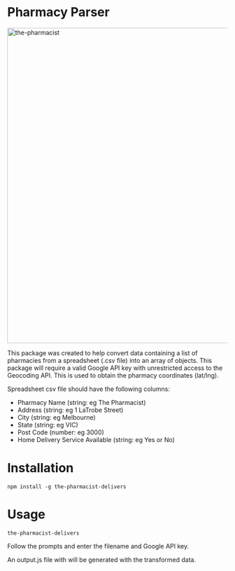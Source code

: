 # Pharmacy Parser

<img width="720" alt="the-pharmacist" src="https://user-images.githubusercontent.com/14052885/89088671-f5e65400-d3dc-11ea-8690-5f83d37da949.png">

This package was created to help convert data containing a list of pharmacies from a spreadsheet (.csv file) into an array of objects. This package will require a valid Google API key with unrestricted access to the Geocoding API. This is used to obtain the pharmacy coordinates (lat/lng).

Spreadsheet csv file should have the following columns:

- Pharmacy Name (string: eg The Pharmacist)
- Address (string: eg 1 LaTrobe Street)
- City (string: eg Melbourne)
- State (string: eg VIC)
- Post Code (number: eg 3000)
- Home Delivery Service Available (string: eg Yes or No)

# Installation

```npm install -g the-pharmacist-delivers```  

# Usage

```the-pharmacist-delivers```

Follow the prompts and enter the filename and Google API key.

An output.js file with will be generated with the transformed data.



